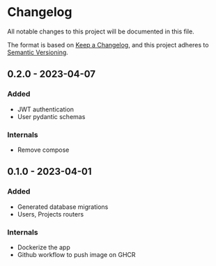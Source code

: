 # Changelog

All notable changes to this project will be documented in this file.

The format is based on [Keep a Changelog](https://keepachangelog.com/en/1.0.0/), and this project adheres
to [Semantic Versioning](https://semver.org/spec/v2.0.0.html).


## 0.2.0 - 2023-04-07

### Added
- JWT authentication
- User pydantic schemas

### Internals
- Remove compose

## 0.1.0 - 2023-04-01

### Added
- Generated database migrations
- Users, Projects routers

### Internals
- Dockerize the app
- Github workflow to push image on GHCR
